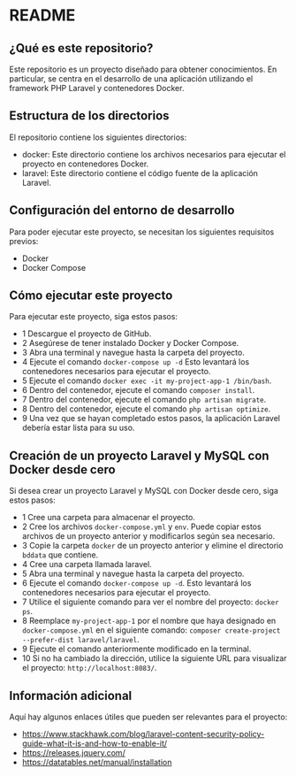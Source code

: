 # README
## ¿Qué es este repositorio?
 Este repositorio es un proyecto diseñado para obtener conocimientos. En particular, se centra en el desarrollo de una aplicación utilizando el framework PHP Laravel y contenedores Docker.

## Estructura de los directorios
El repositorio contiene los siguientes directorios:

* docker: Este directorio contiene los archivos necesarios para ejecutar el proyecto en contenedores Docker.
* laravel: Este directorio contiene el código fuente de la aplicación Laravel.


## Configuración del entorno de desarrollo
Para poder ejecutar este proyecto, se necesitan los siguientes requisitos previos:

* Docker
* Docker Compose

## Cómo ejecutar este proyecto
 Para ejecutar este proyecto, siga estos pasos:

* 1 Descargue el proyecto de GitHub.
* 2 Asegúrese de tener instalado Docker y Docker Compose.
* 3 Abra una terminal y navegue hasta la carpeta del proyecto.
* 4 Ejecute el comando ```docker-compose up -d``` Esto levantará los contenedores necesarios para ejecutar el proyecto.
* 5 Ejecute el comando ```docker exec -it my-project-app-1 /bin/bash```.
* 6 Dentro del contenedor, ejecute el comando ```composer install```.
* 7 Dentro del contenedor, ejecute el comando ```php artisan migrate```.
* 8 Dentro del contenedor, ejecute el comando ```php artisan optimize```.
* 9 Una vez que se hayan completado estos pasos, la aplicación Laravel debería estar lista para su uso.

## Creación de un proyecto Laravel y MySQL con Docker desde cero
Si desea crear un proyecto Laravel y MySQL con Docker desde cero, siga estos pasos:

* 1 Cree una carpeta para almacenar el proyecto.
* 2 Cree los archivos ```docker-compose.yml``` y ```env```. Puede copiar estos archivos de un proyecto anterior y modificarlos según sea necesario.
* 3 Copie la carpeta ```docker``` de un proyecto anterior y elimine el directorio ```bddata``` que contiene.
* 4 Cree una carpeta llamada laravel.
* 5 Abra una terminal y navegue hasta la carpeta del proyecto.
* 6 Ejecute el comando ```docker-compose up -d```. Esto levantará los contenedores necesarios para ejecutar el proyecto.
* 7 Utilice el siguiente comando para ver el nombre del proyecto: ```docker ps```.
* 8 Reemplace ```my-project-app-1``` por el nombre que haya designado en ```docker-compose.yml``` en el siguiente comando: ```composer create-project --prefer-dist laravel/laravel```.
* 9 Ejecute el comando anteriormente modificado en la terminal.
* 10 Si no ha cambiado la dirección, utilice la siguiente URL para visualizar el proyecto: ```http://localhost:8083/```.


## Información adicional
Aquí hay algunos enlaces útiles que pueden ser relevantes para el proyecto:

* https://www.stackhawk.com/blog/laravel-content-security-policy-guide-what-it-is-and-how-to-enable-it/
* https://releases.jquery.com/
* https://datatables.net/manual/installation